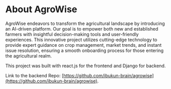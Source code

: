 # About AgroWise

AgroWise endeavors to transform the agricultural landscape by introducing an AI-driven platform. Our goal is to empower both new and established farmers with insightful decision-making tools and user-friendly experiences. This innovative project utilizes cutting-edge technology to provide expert guidance on crop management, market trends, and instant issue resolution, ensuring a smooth onboarding process for those entering the agricultural realm.

This project was built with react.js for the frontend and Django for backend.

Link to the backend Repo: [https://github.com/ibukun-brain/agrowise](https://github.com/ibukun-brain/agrowise).
